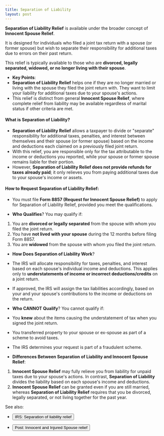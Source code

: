 ```yaml
---
title: Separation of Liability
layout: post
---
```


**Separation of Liability Relief** is available under the broader concept of **Innocent Spouse Relief**. 

It is designed for individuals who filed a joint tax return with a spouse (or former spouse) but wish to separate their responsibility for additional taxes due to errors on their past return. 

This relief is typically available to those who are **divorced, legally separated, widowed, or no longer living with their spouse**.

- **Key Points**:
- **Separation of Liability Relief** helps one if they are no longer married or living with the spouse they filed the joint return with. They want to limit your liability for additional taxes due to your spouse's actions.
- This relief is distinct from general **Innocent Spouse Relief**, where complete relief from liability may be available regardless of marital status if other criteria are met.

#### What is Separation of Liability?
- **Separation of Liability Relief** allows a taxpayer to divide or "separate" responsibility for additional taxes, penalties, and interest between themselves and their spouse (or former spouse) based on the income and deductions each claimed on a previously filed joint return.
- With this relief, you are responsible only for the tax attributable to the income or deductions you reported, while your spouse or former spouse remains liable for their portion.
- However, **Separation of Liability Relief does not provide refunds for taxes already paid**; it only relieves you from paying additional taxes due to your spouse's income or assets.

#### How to Request Separation of Liability Relief:
- You must file **Form 8857 (Request for Innocent Spouse Relief)** to apply for Separation of Liability Relief, provided you meet the qualifications.

- **Who Qualifies**?
You may qualify if:
1. You are **divorced or legally separated** from the spouse with whom you filed the joint return.
2. You have **not lived with your spouse** during the 12 months before filing Form 8857.
3. You are **widowed** from the spouse with whom you filed the joint return.

- **How Does Separation of Liability Work**?
- The IRS will allocate responsibility for taxes, penalties, and interest based on each spouse's individual income and deductions. This applies only to **understatements of income or incorrect deductions/credits** on a joint return.
- If approved, the IRS will assign the tax liabilities accordingly, based on your and your spouse's contributions to the income or deductions on the return.

- **Who CANNOT Qualify**?
You cannot qualify if:
- You **knew** about the items causing the understatement of tax when you signed the joint return.
- You transferred property to your spouse or ex-spouse as part of a scheme to avoid taxes.
- The IRS determines your request is part of a fraudulent scheme.

- **Differences Between Separation of Liability and Innocent Spouse Relief**:
1. **Innocent Spouse Relief** may fully relieve you from liability for unpaid taxes due to your spouse's actions. In contrast, **Separation of Liability** divides the liability based on each spouse's income and deductions.
2. **Innocent Spouse Relief** can be granted even if you are still married, whereas **Separation of Liability Relief** requires that you be divorced, legally separated, or not living together for the past year.

See also: 
<script> function button1() { window.open("https://www.irs.gov/individuals/separation-of-liability-relief"); } </script>
- <button onclick="button1()">IRS: Separation of liability relief</button>

<script> function button2() { window.open("https://mcc-us.github.io/ea/posts/2024-10-11-Innocent-vs-Injured-spouse/"); } </script>
- <button onclick="button2()">Post: Innocent and Injured Spouse relief</button>